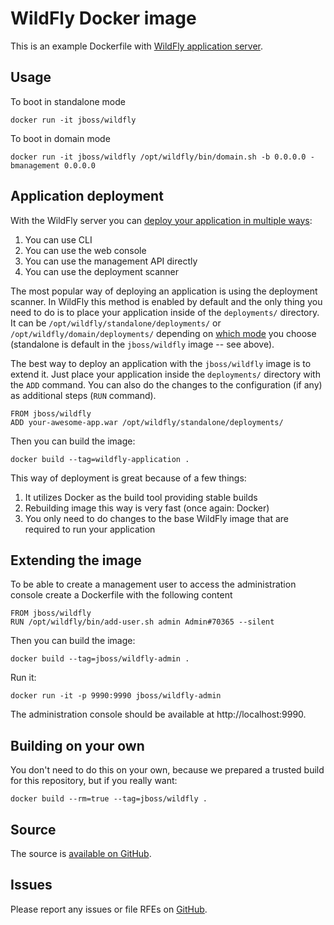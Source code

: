 # WildFly Docker image

This is an example Dockerfile with [WildFly application server](http://wildfly.org/).

## Usage

To boot in standalone mode

    docker run -it jboss/wildfly

To boot in domain mode

    docker run -it jboss/wildfly /opt/wildfly/bin/domain.sh -b 0.0.0.0 -bmanagement 0.0.0.0

## Application deployment

With the WildFly server you can [deploy your application in multiple ways](https://docs.jboss.org/author/display/WFLY8/Application+deployment):

1. You can use CLI
2. You can use the web console
3. You can use the management API directly
4. You can use the deployment scanner

The most popular way of deploying an application is using the deployment scanner. In WildFly this method is enabled by default and the only thing you need to do is to place your application inside of the `deployments/` directory. It can be `/opt/wildfly/standalone/deployments/` or `/opt/wildfly/domain/deployments/` depending on [which mode](https://docs.jboss.org/author/display/WFLY8/Operating+modes) you choose (standalone is default in the `jboss/wildfly` image -- see above).

The best way to deploy an application with the `jboss/wildfly` image is to extend it. Just place your application inside the `deployments/` directory with the `ADD` command. You can also do the changes to the configuration (if any) as additional steps (`RUN` command).

    FROM jboss/wildfly
    ADD your-awesome-app.war /opt/wildfly/standalone/deployments/

Then you can build the image:

    docker build --tag=wildfly-application .

This way of deployment is great because of a few things:

1. It utilizes Docker as the build tool providing stable builds
2. Rebuilding image this way is very fast (once again: Docker)
3. You only need to do changes to the base WildFly image that are required to run your application

## Extending the image

To be able to create a management user to access the administration console create a Dockerfile with the following content

    FROM jboss/wildfly
    RUN /opt/wildfly/bin/add-user.sh admin Admin#70365 --silent

Then you can build the image:

    docker build --tag=jboss/wildfly-admin .

Run it:

    docker run -it -p 9990:9990 jboss/wildfly-admin

The administration console should be available at http://localhost:9990.

## Building on your own

You don't need to do this on your own, because we prepared a trusted build for this repository, but if you really want:

    docker build --rm=true --tag=jboss/wildfly .

## Source

The source is [available on GitHub](https://github.com/jboss/dockerfiles/tree/master/wildfly).

## Issues

Please report any issues or file RFEs on [GitHub](https://github.com/jboss/dockerfiles/issues).
